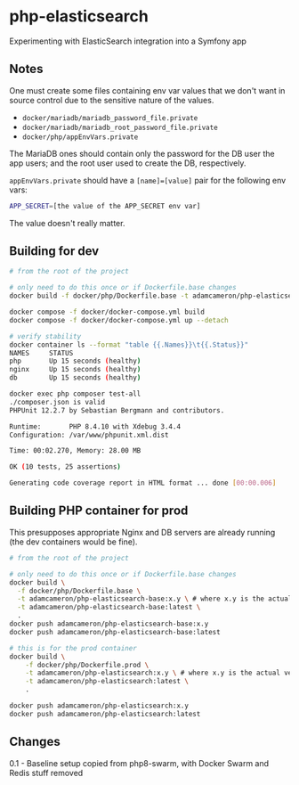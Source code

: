 # php-elasticsearch
Experimenting with ElasticSearch integration into a Symfony app

## Notes

One must create some files containing env var values that we don't want
in source control due to the sensitive nature of the values.

* `docker/mariadb/mariadb_password_file.private`
* `docker/mariadb/mariadb_root_password_file.private`
* `docker/php/appEnvVars.private`

The MariaDB ones should contain only the password for the DB user the app users;
and the root user used to create the DB, respectively.

`appEnvVars.private` should have a `[name]=[value]` pair for the following env vars:

```bash
APP_SECRET=[the value of the APP_SECRET env var]
```
The value doesn't really matter.


## Building for dev

```bash
# from the root of the project

# only need to do this once or if Dockerfile.base changes
docker build -f docker/php/Dockerfile.base -t adamcameron/php-elasticsearch-base:latest .

docker compose -f docker/docker-compose.yml build
docker compose -f docker/docker-compose.yml up --detach

# verify stability
docker container ls --format "table {{.Names}}\t{{.Status}}"
NAMES     STATUS
php       Up 15 seconds (healthy)
nginx     Up 15 seconds (healthy)
db        Up 15 seconds (healthy)

docker exec php composer test-all
./composer.json is valid
PHPUnit 12.2.7 by Sebastian Bergmann and contributors.

Runtime:       PHP 8.4.10 with Xdebug 3.4.4
Configuration: /var/www/phpunit.xml.dist

Time: 00:02.270, Memory: 28.00 MB

OK (10 tests, 25 assertions)

Generating code coverage report in HTML format ... done [00:00.006]
```

## Building PHP container for prod

This presupposes appropriate Nginx and DB servers are already running
(the dev containers would be fine).

```bash
# from the root of the project

# only need to do this once or if Dockerfile.base changes
docker build \
  -f docker/php/Dockerfile.base \
  -t adamcameron/php-elasticsearch-base:x.y \ # where x.y is the actual version, e.g. 3.0 \
  -t adamcameron/php-elasticsearch-base:latest \
  .
docker push adamcameron/php-elasticsearch-base:x.y 
docker push adamcameron/php-elasticsearch-base:latest

# this is for the prod container
docker build \
    -f docker/php/Dockerfile.prod \
    -t adamcameron/php-elasticsearch:x.y \ # where x.y is the actual version, e.g. 0.6 \
    -t adamcameron/php-elasticsearch:latest \
    .

docker push adamcameron/php-elasticsearch:x.y
docker push adamcameron/php-elasticsearch:latest
```

## Changes

0.1 - Baseline setup copied from php8-swarm, with Docker Swarm and Redis stuff removed
